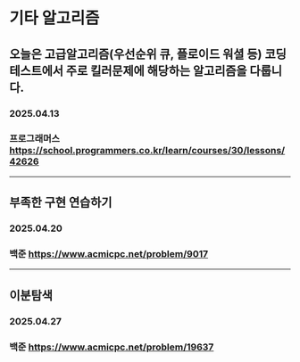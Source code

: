 # 기타 알고리즘
## 오늘은 고급알고리즘(우선순위 큐, 플로이드 워셜 등) 코딩테스트에서 주로 킬러문제에 해당하는 알고리즘을 다룹니다.
### 2025.04.13 
### 프로그래머스 https://school.programmers.co.kr/learn/courses/30/lessons/42626
---
## 부족한 구현 연습하기
### 2025.04.20
### 백준 https://www.acmicpc.net/problem/9017
---
## 이분탐색
### 2025.04.27
### 백준 https://www.acmicpc.net/problem/19637
